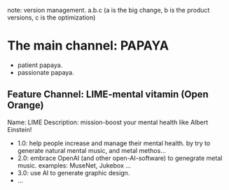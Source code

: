 note: version management. a.b.c (a is the big change, b is the product versions, c is the optimization)

# The main channel: PAPAYA

- patient papaya.
- passionate papaya.

## Feature Channel: LIME-mental vitamin (Open Orange)

Name: LIME
Description: mission-boost your mental health like Albert Einstein!

- 1.0: help people increase and manage their mental health. by try to generate natural mental music, and metal methos...
- 2.0: embrace OpenAI (and other open-AI-software) to genegrate metal music. examples: MuseNet, Jukebox ...
- 3.0: use AI to generate graphic design.
- ...
